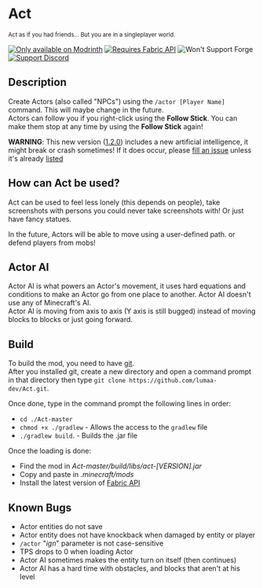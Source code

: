 # Act
<sup>Act as if you had friends... But you are in a singleplayer world.</sup>

<!-- image later -->

[![Only available on Modrinth](https://cdn.jsdelivr.net/npm/@intergrav/devins-badges@3/assets/cozy/available/modrinth_64h.png)](https://modrinth.com/mod/acts)
[![Requires Fabric API](https://cdn.jsdelivr.net/npm/@intergrav/devins-badges@3/assets/cozy/requires/fabric-api_64h.png)](https://modrinth.com/mod/fabric-api)
![Won't Support Forge](https://cdn.jsdelivr.net/npm/@intergrav/devins-badges@3/assets/cozy/unsupported/forge_64h.png)  
[![Support Discord](https://cdn.jsdelivr.net/npm/@intergrav/devins-badges@3/assets/compact/social/discord-singular_46h.png)](https://discord.gg/Rqpn3C7yR5)


## Description
Create Actors (also called "NPCs") using the `/actor [Player Name]` command. This will maybe change in the future.\
Actors can follow you if you right-click using the **Follow Stick**. You can make them stop at any time by using the **Follow Stick** again!

**WARNING**: This new version ([1.2.0](https://modrinth.com/mod/act/version/1.2.0)) includes a new artificial intelligence, it might break or crash sometimes! If it does occur, please [fill an issue](https://github.com/lumaa-dev/Act/issues/new) unless it's already [listed](#known-bugs)

## How can Act be used?
Act can be used to feel less lonely (this depends on people), take screenshots with persons you could never take screenshots with! Or just have fancy statues.

In the future, Actors will be able to move using a user-defined path. or defend players from mobs!

## Actor AI
Actor AI is what powers an Actor's movement, it uses hard equations and conditions to make an Actor go from one place to another. Actor AI doesn't use any of Minecraft's AI.\
Actor AI is moving from axis to axis (Y axis is still bugged) instead of moving blocks to blocks or just going forward.

## Build
To build the mod, you need to have [git](https://git-scm.com/downloads).\
After you installed git, create a new directory and open a command prompt in that directory then type `git clone https://github.com/lumaa-dev/Act.git`.  

Once done, type in the command prompt the following lines in order:
- `cd ./Act-master`
- `chmod +x ./gradlew` - Allows the access to the `gradlew` file
- `./gradlew build`. - Builds the .jar file

Once the loading is done:
- Find the mod in *Act-master/build/libs/act-[VERSION].jar*
- Copy and paste in *.minecraft/mods*
- Install the latest version of [Fabric API](https://modrinth.com/mod/fabric-api)

## Known Bugs
- Actor entities do not save
- Actor entity does not have knockback when damaged by entity or player
- `/actor` "*ign*" parameter is not case-sensitive
- TPS drops to 0 when loading Actor
- Actor AI sometimes makes the entity turn on itself (then continues)
- Actor AI has a hard time with obstacles, and blocks that aren't at his level

